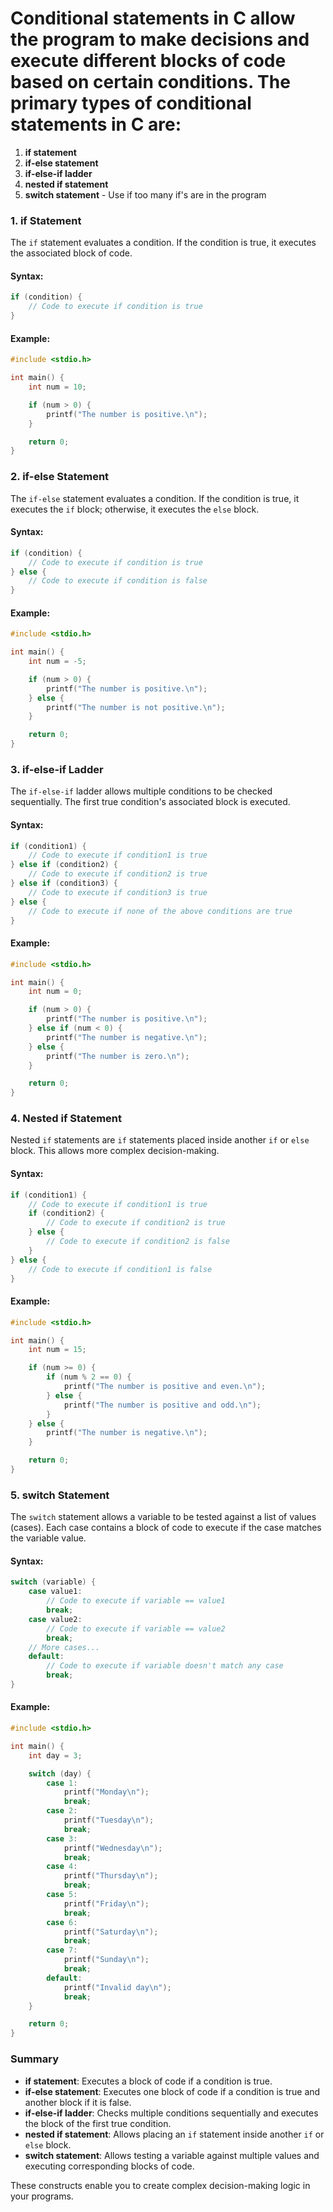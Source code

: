 # Conditional statements in C allow the program to make decisions and execute different blocks of code based on certain conditions. The primary types of conditional statements in C are:

1. **if statement**
2. **if-else statement**
3. **if-else-if ladder**
4. **nested if statement**
5. **switch statement** - Use if too many if's are in the program

### 1. if Statement

The `if` statement evaluates a condition. If the condition is true, it executes the associated block of code.

#### Syntax:

```c
if (condition) {
    // Code to execute if condition is true
}
```

#### Example:

```c
#include <stdio.h>

int main() {
    int num = 10;

    if (num > 0) {
        printf("The number is positive.\n");
    }

    return 0;
}
```

### 2. if-else Statement

The `if-else` statement evaluates a condition. If the condition is true, it executes the `if` block; otherwise, it executes the `else` block.

#### Syntax:

```c
if (condition) {
    // Code to execute if condition is true
} else {
    // Code to execute if condition is false
}
```

#### Example:

```c
#include <stdio.h>

int main() {
    int num = -5;

    if (num > 0) {
        printf("The number is positive.\n");
    } else {
        printf("The number is not positive.\n");
    }

    return 0;
}
```

### 3. if-else-if Ladder

The `if-else-if` ladder allows multiple conditions to be checked sequentially. The first true condition's associated block is executed.

#### Syntax:

```c
if (condition1) {
    // Code to execute if condition1 is true
} else if (condition2) {
    // Code to execute if condition2 is true
} else if (condition3) {
    // Code to execute if condition3 is true
} else {
    // Code to execute if none of the above conditions are true
}
```

#### Example:

```c
#include <stdio.h>

int main() {
    int num = 0;

    if (num > 0) {
        printf("The number is positive.\n");
    } else if (num < 0) {
        printf("The number is negative.\n");
    } else {
        printf("The number is zero.\n");
    }

    return 0;
}
```

### 4. Nested if Statement

Nested `if` statements are `if` statements placed inside another `if` or `else` block. This allows more complex decision-making.

#### Syntax:

```c
if (condition1) {
    // Code to execute if condition1 is true
    if (condition2) {
        // Code to execute if condition2 is true
    } else {
        // Code to execute if condition2 is false
    }
} else {
    // Code to execute if condition1 is false
}
```

#### Example:

```c
#include <stdio.h>

int main() {
    int num = 15;

    if (num >= 0) {
        if (num % 2 == 0) {
            printf("The number is positive and even.\n");
        } else {
            printf("The number is positive and odd.\n");
        }
    } else {
        printf("The number is negative.\n");
    }

    return 0;
}
```

### 5. switch Statement

The `switch` statement allows a variable to be tested against a list of values (cases). Each case contains a block of code to execute if the case matches the variable value.

#### Syntax:

```c
switch (variable) {
    case value1:
        // Code to execute if variable == value1
        break;
    case value2:
        // Code to execute if variable == value2
        break;
    // More cases...
    default:
        // Code to execute if variable doesn't match any case
        break;
}
```

#### Example:

```c
#include <stdio.h>

int main() {
    int day = 3;

    switch (day) {
        case 1:
            printf("Monday\n");
            break;
        case 2:
            printf("Tuesday\n");
            break;
        case 3:
            printf("Wednesday\n");
            break;
        case 4:
            printf("Thursday\n");
            break;
        case 5:
            printf("Friday\n");
            break;
        case 6:
            printf("Saturday\n");
            break;
        case 7:
            printf("Sunday\n");
            break;
        default:
            printf("Invalid day\n");
            break;
    }

    return 0;
}
```

### Summary

- **if statement**: Executes a block of code if a condition is true.
- **if-else statement**: Executes one block of code if a condition is true and another block if it is false.
- **if-else-if ladder**: Checks multiple conditions sequentially and executes the block of the first true condition.
- **nested if statement**: Allows placing an `if` statement inside another `if` or `else` block.
- **switch statement**: Allows testing a variable against multiple values and executing corresponding blocks of code.

These constructs enable you to create complex decision-making logic in your programs.
